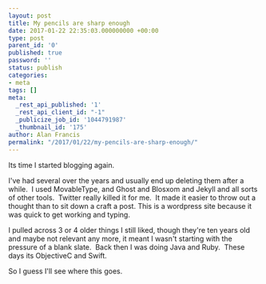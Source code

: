 ```yaml
---
layout: post
title: My pencils are sharp enough
date: 2017-01-22 22:35:03.000000000 +00:00
type: post
parent_id: '0'
published: true
password: ''
status: publish
categories:
- meta
tags: []
meta:
  _rest_api_published: '1'
  _rest_api_client_id: "-1"
  _publicize_job_id: '1044791987'
  _thumbnail_id: '175'
author: Alan Francis
permalink: "/2017/01/22/my-pencils-are-sharp-enough/"
---
```

Its time I started blogging again.

I've had several over the years and usually end up deleting them after a while.  I used MovableType, and Ghost and Blosxom and Jekyll and all sorts of other tools.  Twitter really killed it for me.  It made it easier to throw out a thought than to sit down a craft a post. This is a wordpress site because it was quick to get working and typing.

I pulled across 3 or 4 older things I still liked, though they're ten years old and maybe not relevant any more, it meant I wasn't starting with the pressure of a blank slate.  Back then I was doing Java and Ruby.  These days its ObjectiveC and Swift.

So I guess I'll see where this goes.
